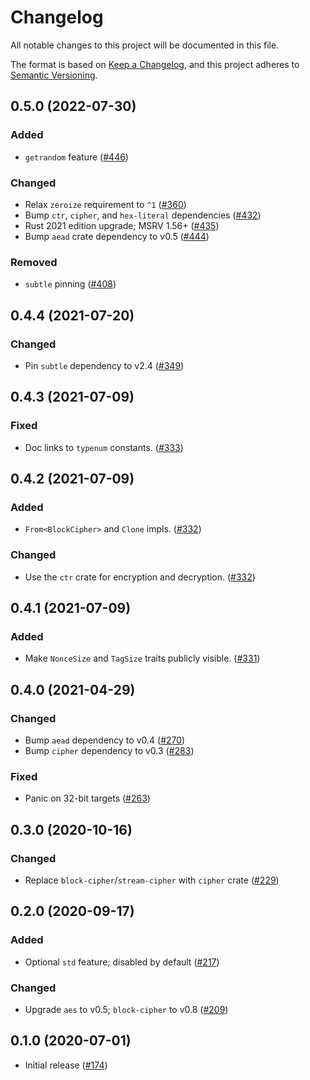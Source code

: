 # Changelog
All notable changes to this project will be documented in this file.

The format is based on [Keep a Changelog](https://keepachangelog.com/en/1.0.0/),
and this project adheres to [Semantic Versioning](https://semver.org/spec/v2.0.0.html).

## 0.5.0 (2022-07-30)
### Added
- `getrandom` feature ([#446])

### Changed
- Relax `zeroize` requirement to `^1` ([#360])
- Bump `ctr`, `cipher`, and `hex-literal` dependencies ([#432])
- Rust 2021 edition upgrade; MSRV 1.56+ ([#435])
- Bump `aead` crate dependency to v0.5 ([#444])

### Removed
- `subtle` pinning ([#408])

[#360]: https://github.com/RustCrypto/AEADs/pull/360
[#408]: https://github.com/RustCrypto/AEADs/pull/408
[#432]: https://github.com/RustCrypto/AEADs/pull/432
[#435]: https://github.com/RustCrypto/AEADs/pull/435
[#444]: https://github.com/RustCrypto/AEADs/pull/444
[#446]: https://github.com/RustCrypto/AEADs/pull/446

## 0.4.4 (2021-07-20)
### Changed
- Pin `subtle` dependency to v2.4 ([#349])

[#349]: https://github.com/RustCrypto/AEADs/pull/349

## 0.4.3 (2021-07-09)
### Fixed
- Doc links to `typenum` constants. ([#333])

[#333]: https://github.com/RustCrypto/AEADs/pull/333

## 0.4.2 (2021-07-09)
### Added
- `From<BlockCipher>` and `Clone` impls. ([#332])

### Changed
- Use the `ctr` crate for encryption and decryption. ([#332])

[#332]: https://github.com/RustCrypto/AEADs/pull/332

## 0.4.1 (2021-07-09)
### Added
- Make `NonceSize` and `TagSize` traits publicly visible. ([#331])

[#331]: https://github.com/RustCrypto/AEADs/pull/331

## 0.4.0 (2021-04-29)
### Changed
- Bump `aead` dependency to v0.4 ([#270])
- Bump `cipher` dependency to v0.3 ([#283])

### Fixed
- Panic on 32-bit targets ([#263])

[#263]: https://github.com/RustCrypto/AEADs/pull/263
[#270]: https://github.com/RustCrypto/AEADs/pull/270
[#283]: https://github.com/RustCrypto/AEADs/pull/283

## 0.3.0 (2020-10-16)
### Changed
- Replace `block-cipher`/`stream-cipher` with `cipher` crate ([#229])

[#229]: https://github.com/RustCrypto/AEADs/pull/229

## 0.2.0 (2020-09-17)
### Added
- Optional `std` feature; disabled by default ([#217])

### Changed
- Upgrade `aes` to v0.5; `block-cipher` to v0.8 ([#209])

[#217]: https://github.com/RustCrypto/AEADs/pull/217
[#209]: https://github.com/RustCrypto/AEADs/pull/209

## 0.1.0 (2020-07-01)
- Initial release ([#174])

[#174]:  https://github.com/RustCrypto/AEADs/pull/174
